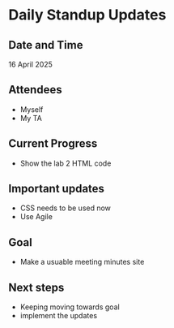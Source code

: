 # Daily Standup Updates

## Date and Time
16 April 2025

## Attendees
- Myself
- My TA

## Current Progress
- Show the lab 2 HTML code

## Important updates
- CSS needs to be used now
- Use Agile

## Goal
- Make a usuable meeting minutes site

## Next steps
- Keeping moving towards goal
- implement the updates
